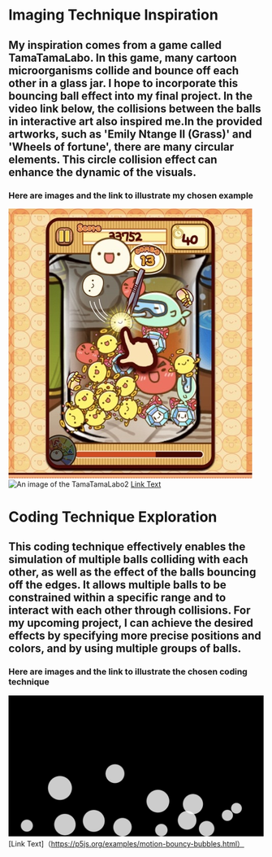 # Imaging Technique Inspiration
## My inspiration comes from a game called TamaTamaLabo. In this game, many cartoon microorganisms collide and bounce off each other in a glass jar. I hope to incorporate this bouncing ball effect into my final project. In the video link below, the collisions between the balls in interactive art also inspired me.In the provided artworks, such as 'Emily Ntange II (Grass)' and 'Wheels of fortune', there are many circular elements. This circle collision effect can enhance the dynamic of the visuals.
### Here are images and the link to illustrate my chosen example
![An image of the TamaTamaLabo1](readmeImages/TamaTamaLabo1.jpg)
![An image of the TamaTamaLabo2](readmeImages/TamaTamaLabo2.jpg)
[Link Text](https://www.youtube.com/watch?v=G2ptGCwDkVE)

# Coding Technique Exploration
## This coding technique effectively enables the simulation of multiple balls colliding with each other, as well as the effect of the balls bouncing off the edges. It allows multiple balls to be constrained within a specific range and to interact with each other through collisions. For my upcoming project, I can achieve the desired effects by specifying more precise positions and colors, and by using multiple groups of balls.
### Here are images and the link to illustrate the chosen coding technique
![An image of the BouncyBubbles](readmeImages/BouncyBubbles.jpg )
[Link Text]（https://p5js.org/examples/motion-bouncy-bubbles.html）